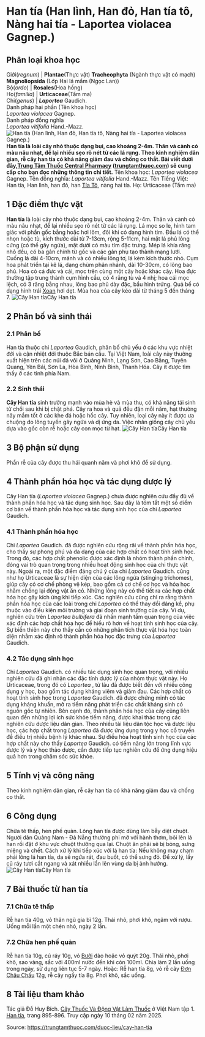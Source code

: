 # Han tía (Han lình, Han đỏ, Han tía tô, Nàng hai tía - Laportea violacea Gagnep.)

Phân loại khoa học  
---  
Giới(_regnum_) |  **Plantae**(Thực vật) **Tracheophyta** (Ngành thực vật có mạch) **Magnoliopsida** (Lớp Hai lá mầm (Ngọc Lan))  
Bộ(_ordo_) | **Rosales**(Hoa hồng)  
Họ(_familia_) | **Urticaceae**(Tầm ma)  
Chi(_genus_) | _**Laportea**_ Gaudich.  
Danh pháp hai phần (Tên khoa học)  
_Laportea violacea_ Gagnep.  
Danh pháp đồng nghĩa  
_Laportea vitifolia_ Hand.-Mazz.  
![Han tía \(Han lình, Han đỏ, Han tía tô, Nàng hai tía - Laportea violacea Gagnep.\)](https://trungtamthuoc.com/images/others/cay-han-tia-1-8844.jpg)
**Han tía là loài cây nhỏ thuộc dạng bụi, cao khoảng 2-4m. Thân và cành có màu nâu nhạt, để lại nhiều sẹo rõ nét từ các lá rụng. Theo kinh nghiệm dân gian, rễ cây han tía có khả năng giảm đau và chống co thắt. Bài viết dưới đây,[Trung Tâm Thuốc Central Pharmacy](https://trungtamthuoc.com/ "Trung Tâm Thuốc Central Pharmacy") ([trungtamthuoc.com](https://trungtamthuoc.com/ "trungtamthuoc.com")) sẽ cung cấp cho bạn đọc những thông tin chi tiết.**
Tên khoa học: _Laportea violacea_ Gagnep.
Tên đồng nghĩa: _Laportea vitifolia_ Hand.-Mazz.
Tên Tiếng Việt: Han tía, Han lình, han đỏ, han [Tía Tô](https://trungtamthuoc.com/duoc-lieu/tia-to-57 "Tía Tô"), nàng hai tía. 
Họ: Urticaceae (Tầm ma)
##  1 Đặc điểm thực vật
**Han tía** là loài cây nhỏ thuộc dạng bụi, cao khoảng 2-4m. Thân và cành có màu nâu nhạt, để lại nhiều sẹo rõ nét từ các lá rụng. Lá mọc so le, hình tam giác với phần gốc bằng hoặc hơi lõm, đôi khi có dạng hình tim. Đầu lá có thể nhọn hoặc tù, kích thước dài từ 7-13cm, rộng 5-11cm, hai mặt lá phủ lông cứng (có thể gây ngứa), mặt dưới có màu tím đặc trưng. Mép lá khía răng nhỏ đều, có ba gân chính từ gốc và các gân phụ tạo thành mạng lưới. Cuống lá dài 4-10cm, mảnh và có nhiều lông tơ, lá kèm kích thước nhỏ.
Cụm hoa phát triển tại kẽ lá, dạng chùm phân nhánh, dài 10-30cm, có lông bao phủ. Hoa có cả đực và cái, mọc trên cùng một cây hoặc khác cây. Hoa đực thường tập trung thành cụm hình cầu, có 4 răng tù và 4 nhị; hoa cái mọc lệch, có 3 răng bằng nhau, lông bao phủ dày đặc, bầu hình trứng. Quả bế có dạng hình trái [Xoan](https://trungtamthuoc.com/duoc-lieu/cay-xoan "Xoan") hơi dẹt. Mùa hoa của cây kéo dài từ tháng 5 đến tháng 7.
![Cây Han tía](https://trungtamthuoc.com/images/item/cay-han-tia-2.jpg)Cây Han tía
##  2 Phân bố và sinh thái
### 2.1 Phân bố
Han tía thuộc chi _Laportea_ Gaudich, phân bố chủ yếu ở các khu vực nhiệt đới và cận nhiệt đới thuộc Bắc bán cầu. Tại Việt Nam, loài cây này thường xuất hiện trên các núi đá vôi ở Quảng Ninh, Lạng Sơn, Cao Bằng, Tuyên Quang, Yên Bái, Sơn La, Hòa Bình, Ninh Bình, Thanh Hóa. Cây ít được tìm thấy ở các tỉnh phía Nam.
### 2.2 Sinh thái
**Cây Han tía** sinh trưởng mạnh vào mùa hè và mùa thu, có khả năng tái sinh từ chồi sau khi bị chặt phá. Cây ra hoa và quả đều đặn mỗi năm, hạt thường nảy mầm tốt ở các khe đá hoặc hốc cây. Tuy nhiên, loại cây này ít được ưa chuộng do lông tuyến gây ngứa và dị ứng da. Việc nhân giống cây chủ yếu dựa vào gốc còn rễ hoặc cây con mọc từ hạt.
![Cây Han tía](https://trungtamthuoc.com/images/item/cay-han-tia-3.jpg)Cây Han tía
##  3 Bộ phận sử dụng
Phần rễ của cây được thu hái quanh năm và phơi khô để sử dụng.
##  4 Thành phần hóa học và tác dụng dược lý
Cây Han tía (_Laportea violacea_ Gagnep.) chưa được nghiên cứu đầy đủ về thành phần hóa học và tác dụng sinh học.
Sau đây là tóm tắt một số điểm cơ bản về thành phần hóa học và tác dụng sinh học của chi  _Laportea_ Gaudich.
### 4.1 Thành phần hóa học
Chi _Laportea_ Gaudich. đã được nghiên cứu rộng rãi về thành phần hóa học, cho thấy sự phong phú và đa dạng của các hợp chất có hoạt tính sinh học. Trong đó, các hợp chất phenolic được xác định là nhóm thành phần chính, đóng vai trò quan trọng trong nhiều hoạt động sinh học của chi thực vật này.
Ngoài ra, một đặc điểm đáng chú ý của chi _Laportea_ Gaudich. cũng như họ Urticaceae là sự hiện diện của các lông ngứa (stinging trichomes), giúp cây có cơ chế phòng vệ kép, bao gồm cả cơ chế cơ học và hóa học nhằm chống lại động vật ăn cỏ. Những lông này có thể tiết ra các hợp chất hóa học gây kích ứng khi tiếp xúc.
Các nghiên cứu cũng chỉ ra rằng thành phần hóa học của các loài trong chi _Laportea_ có thể thay đổi đáng kể, phụ thuộc vào điều kiện môi trường và giai đoạn sinh trưởng của cây. Ví dụ, nghiên cứu trên _Laportea bulbifera_ đã nhấn mạnh tầm quan trọng của việc xác định các hợp chất hóa học để hiểu rõ hơn về hoạt tính sinh học của cây. Sự biến thiên này cho thấy cần có những phân tích thực vật hóa học toàn diện nhằm xác định rõ thành phần hóa học đặc trưng của _Laportea_ Gaudich.
### 4.2 Tác dụng sinh học
Chi _Laportea_ Gaudich. có nhiều tác dụng sinh học quan trọng, với nhiều nghiên cứu đã ghi nhận các đặc tính dược lý của nhóm thực vật này. Họ Urticaceae, trong đó có _Laportea_ , từ lâu đã được biết đến với nhiều công dụng y học, bao gồm tác dụng kháng viêm và giảm đau.
Các hợp chất có hoạt tính sinh học trong _Laportea_ Gaudich. đã được chứng minh có tác dụng kháng khuẩn, mở ra tiềm năng phát triển các chất kháng sinh có nguồn gốc tự nhiên. Bên cạnh đó, thành phần hóa học của cây cũng liên quan đến những lợi ích sức khỏe tiềm năng, được khai thác trong các nghiên cứu dược liệu dân gian. Theo nhiều tài liệu dân tộc học và dược liệu học, các hợp chất trong _Laportea_ đã được ứng dụng trong y học cổ truyền để điều trị nhiều bệnh lý khác nhau.
Sự điều hòa hoạt tính sinh học của các hợp chất này cho thấy _Laportea_ Gaudich. có tiềm năng lớn trong lĩnh vực dược lý và y học thảo dược, cần được tiếp tục nghiên cứu để ứng dụng hiệu quả hơn trong chăm sóc sức khỏe.
##  5 Tính vị và công năng
Theo kinh nghiệm dân gian, rễ cây han tía có khả năng giảm đau và chống co thắt.
##  6 Công dụng
Chữa tê thấp, hen phế quản.
Lông han tía được dùng làm bẫy diệt chuột. Người dân Quảng Nam - Đà Nẵng thường phi mỡ với hành thơm, bôi lên lá han rồi đặt ở khu vực chuột thường qua lại. Chuột ăn phải sẽ bị bỏng, sưng miệng và chết.
Cách xử lý khi tiếp xúc với lá han tía: Nếu không may chạm phải lông lá han tía, da sẽ ngứa rát, đau buốt, có thể sưng đỏ. Để xử lý, lấy củ ráy tươi cắt ngang và xát nhiều lần lên vùng da bị ảnh hưởng.
![Cây Han tía](https://trungtamthuoc.com/images/item/cay-han-tia-4.jpg)Cây Han tía
##  7 Bài thuốc từ han tía
### 7.1 Chữa tê thấp
Rễ han tía 40g, vỏ thân ngũ gia bì 12g.
Thái nhỏ, phơi khô, ngâm với rượu.
Uống mỗi lần một chén nhỏ, ngày 2 lần.
### 7.2 Chữa hen phế quản
Rễ han tía 10g, củ ráy 10g, vỏ [Bưởi](https://trungtamthuoc.com/duoc-lieu/buoi-50 "Bưởi") đào hoặc vỏ quýt 20g.
Thái nhỏ, phơi khô, sao vàng, sắc với 400ml nước đến khi còn 100ml.
Chia làm 2 lần uống trong ngày, sử dụng liên tục 5-7 ngày.
Hoặc: Rễ han tía 8g, vỏ rễ cây [Đơn Châu Chấu](https://trungtamthuoc.com/duoc-lieu/don-chau-chau "Đơn Châu Chấu") 12g, rễ cây ngấy tía 8g. Phơi khô, sắc uống.
##  8 Tài liệu tham khảo
Tác giả Đỗ Huy Bích. [Cây Thuốc Và Động Vật Làm Thuốc](https://trungtamthuoc.com/bai-viet/doc-online-va-tai-mien-phi-pdf-sach-cay-thuoc-va-dong-vat-lam-thuoc-o-viet-nam "Cây Thuốc Và Động Vật Làm Thuốc") ở Việt Nam tập 1. [Han tía](https://trungtamthuoc.com/upload/pdf/cay-thuoc-va-dong-vat-lam-thuoc-tap-1-trungtamthuoc.com.pdf), trang 895-896. Truy cập ngày 10 tháng 02 năm 2025.


Source: https://trungtamthuoc.com/duoc-lieu/cay-han-tia